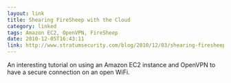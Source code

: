 ```yaml
---
layout: link
title: Shearing FireSheep with the Cloud
category: linked
tags: Amazon EC2, OpenVPN, FireSheep
date: 2010-12-05T16:43:11
link: http://www.stratumsecurity.com/blog/2010/12/03/shearing-firesheep-with-the-cloud/
---
```


An interesting tutorial on using an Amazon EC2 instance and OpenVPN to have a secure connection on an open WiFi.
